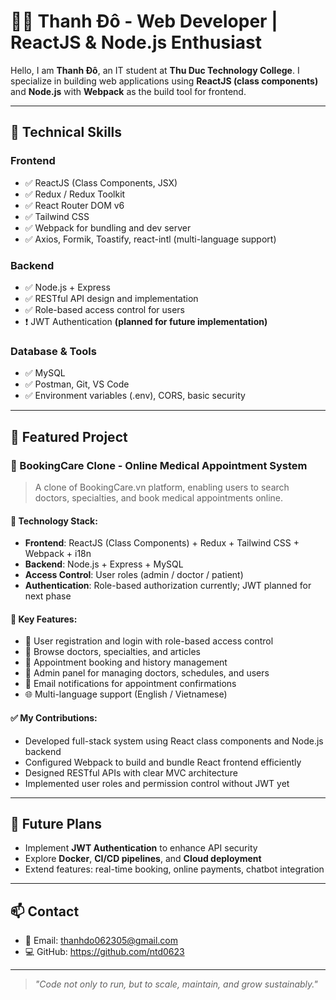 # 👨‍💻 Thanh Đô - Web Developer | ReactJS & Node.js Enthusiast

Hello, I am **Thanh Đô**, an IT student at **Thu Duc Technology College**. I specialize in building web applications using **ReactJS (class components)** and **Node.js** with **Webpack** as the build tool for frontend.

---

## 🚀 Technical Skills

### Frontend
- ✅ ReactJS (Class Components, JSX)
- ✅ Redux / Redux Toolkit
- ✅ React Router DOM v6
- ✅ Tailwind CSS
- ✅ Webpack for bundling and dev server
- ✅ Axios, Formik, Toastify, react-intl (multi-language support)

### Backend
- ✅ Node.js + Express
- ✅ RESTful API design and implementation
- ✅ Role-based access control for users
- ❗ JWT Authentication **(planned for future implementation)**

### Database & Tools
- ✅ MySQL
- ✅ Postman, Git, VS Code
- ✅ Environment variables (.env), CORS, basic security

---

## 🧩 Featured Project

### 📌 BookingCare Clone - Online Medical Appointment System

> A clone of BookingCare.vn platform, enabling users to search doctors, specialties, and book medical appointments online.

#### 🔧 Technology Stack:
- **Frontend**: ReactJS (Class Components) + Redux + Tailwind CSS + Webpack + i18n
- **Backend**: Node.js + Express + MySQL
- **Access Control**: User roles (admin / doctor / patient)
- **Authentication**: Role-based authorization currently; JWT planned for next phase

#### 🧠 Key Features:
- 👤 User registration and login with role-based access control
- 🏥 Browse doctors, specialties, and articles
- 📅 Appointment booking and history management
- 🧾 Admin panel for managing doctors, schedules, and users
- 📩 Email notifications for appointment confirmations
- 🌐 Multi-language support (English / Vietnamese)

#### ✅ My Contributions:
- Developed full-stack system using React class components and Node.js backend
- Configured Webpack to build and bundle React frontend efficiently
- Designed RESTful APIs with clear MVC architecture
- Implemented user roles and permission control without JWT yet

---

## 🎯 Future Plans

- Implement **JWT Authentication** to enhance API security
- Explore **Docker**, **CI/CD pipelines**, and **Cloud deployment**
- Extend features: real-time booking, online payments, chatbot integration

---

## 📫 Contact

- 📧 Email: thanhdo062305@gmail.com  
- 💻 GitHub: https://github.com/ntd0623 
---

> *"Code not only to run, but to scale, maintain, and grow sustainably."*
